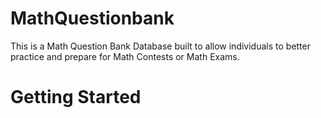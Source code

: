 # MathQuestionbank

This is a Math Question Bank Database built to allow individuals to better practice and prepare for Math Contests or Math Exams.


# Getting Started

